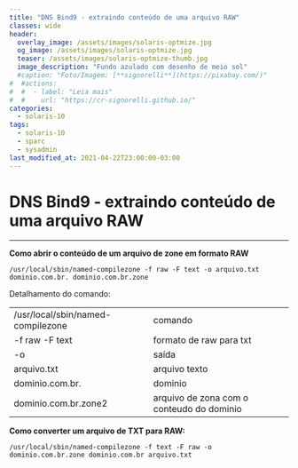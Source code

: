 ```yaml
---
title: "DNS Bind9 - extraindo conteúdo de uma arquivo RAW"
classes: wide
header:
  overlay_image: /assets/images/solaris-optmize.jpg
  og_image: /assets/images/solaris-optmize.jpg
  teaser: /assets/images/solaris-optmize-thumb.jpg
  image_description: "Fundo azulado com desenho de meio sol"
  #caption: "Foto/Imagem: [**signorelli**](https://pixabay.com/)"
#  #actions:
#  #  - label: "Leia mais"
#  #    url: "https://cr-signorelli.github.io/"
categories:
  - solaris-10
tags:
  - solaris-10
  - sparc
  - sysadmin
last_modified_at: 2021-04-22T23:00:00-03:00
---
```

# DNS Bind9 - extraindo conteúdo de uma arquivo RAW

---

**Como abrir o conteúdo de um arquivo de zone em formato RAW**

```console
/usr/local/sbin/named-compilezone -f raw -F text -o arquivo.txt dominio.com.br. dominio.com.br.zone
```

Detalhamento do comando:  

|                                   |                                           |
|-----------------------------------|-------------------------------------------|
| /usr/local/sbin/named-compilezone | comando                                   |
| -f raw -F text                    | formato de raw para txt                   |
| -o                                | saída                                     |
| arquivo.txt                       | arquivo texto                             |
| dominio.com.br.                   | dominio                                   |
| dominio.com.br.zone2              | arquivo de zona com o conteudo do dominio |   


**Como converter um arquivo de TXT para RAW:**

```console
/usr/local/sbin/named-compilezone -f text -F raw -o dominio.com.br.zone dominio.com.br arquivo.txt
```